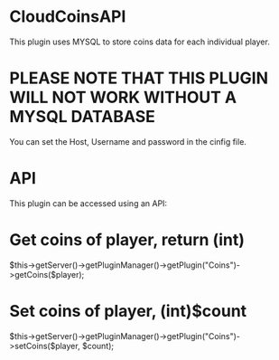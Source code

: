 # CloudCoinsAPI
This plugin uses MYSQL to store coins data for each individual player.

# PLEASE NOTE THAT THIS PLUGIN WILL NOT WORK WITHOUT A MYSQL DATABASE

You can set the Host, Username and password in the cinfig file.

# API

This plugin can be accessed using an API:

# Get coins of player, return (int)
$this->getServer()->getPluginManager()->getPlugin("Coins")->getCoins($player);

# Set coins of player, (int)$count
$this->getServer()->getPluginManager()->getPlugin("Coins")->setCoins($player, $count);
